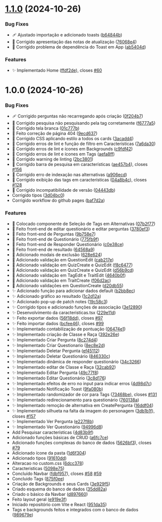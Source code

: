 # [1.1.0](https://github.com/RPG-Engineers/Quiz-RPG/compare/v1.0.0...v1.1.0) (2024-10-26)


### Bug Fixes

* :adhesive_bandage: Ajustado importação e adicionado toasts ([b64844b](https://github.com/RPG-Engineers/Quiz-RPG/commit/b64844b4565e12aabf963de88e0a434979e1195f))
* :wrench: Corrigido apresentação das notas de atualização ([76068e4](https://github.com/RPG-Engineers/Quiz-RPG/commit/76068e41abcf661d9d8687b238dced581d95edb2))
* :wrench: Corrigido problema de dependência do Toast em App ([ab5404d](https://github.com/RPG-Engineers/Quiz-RPG/commit/ab5404da2a87d3d5a7efaa9e640ebb80fd774ffa))


### Features

* :sparkles: Implementado Home ([ffdf2de](https://github.com/RPG-Engineers/Quiz-RPG/commit/ffdf2de41ce90e5dc13d4fa61361655f2c193347)), closes [#60](https://github.com/RPG-Engineers/Quiz-RPG/issues/60)

# 1.0.0 (2024-10-26)


### Bug Fixes

* :adhesive_bandage: Corrigido perguntas não recarregando após criação ([0f204b7](https://github.com/RPG-Engineers/Quiz-RPG/commit/0f204b7530aea04b27f52b55d11ad5c4e861299d))
* :bug: Corrigido pesquisa não pesquisando pela tag corretamente ([f6777a5](https://github.com/RPG-Engineers/Quiz-RPG/commit/f6777a59f134542fe52bc5dc086309bf0954186b))
* :bug: Corrigido tela branca ([01c777b](https://github.com/RPG-Engineers/Quiz-RPG/commit/01c777b91f7b67b3beb80a6f2aa216caccab412f))
* :bug: Feito correção de página 404 ([9ecd637](https://github.com/RPG-Engineers/Quiz-RPG/commit/9ecd63733e883249d625662deeeff367f62a70ab))
* :lipstick: Corrigido CSS aplicando estilo a todos os cards ([3acadd4](https://github.com/RPG-Engineers/Quiz-RPG/commit/3acadd4ae6a35ec95422c8efb7bba3705a0ea15c))
* :rotating_light: Corrigido erros de lint e função de filtro em Características ([7a6da30](https://github.com/RPG-Engineers/Quiz-RPG/commit/7a6da30fffbd2d39a8661599204c174be29900ee))
* :rotating_light: Corrigido erros de lint e ícones em Backgrounds ([c9fdf42](https://github.com/RPG-Engineers/Quiz-RPG/commit/c9fdf422cb8b60a5714f33fe98423f49f2021d1b))
* :rotating_light: Corrigido erros de lint e ícones em Tags ([aefa8ff](https://github.com/RPG-Engineers/Quiz-RPG/commit/aefa8ffa21bed33a0c096638f57e4a242d528c29))
* :rotating_light: Corrigido warning de linting ([2bc3801](https://github.com/RPG-Engineers/Quiz-RPG/commit/2bc3801a85130c85e55016714ad2d22e39a91bd6))
* :wrench: Corrigido barra de pesquisa em características ([ae457b4](https://github.com/RPG-Engineers/Quiz-RPG/commit/ae457b46d0f76fea9aa9f0c478f9bdee99246d74)), closes [#156](https://github.com/RPG-Engineers/Quiz-RPG/issues/156)
* :wrench: Corrigido erro de indexação nas alternativas ([a906ecd](https://github.com/RPG-Engineers/Quiz-RPG/commit/a906ecdca401b3785545445f9c50dc8618061a60))
* :wrench: Corrigido exibição das tags em características ([04a8b4c](https://github.com/RPG-Engineers/Quiz-RPG/commit/04a8b4ce63c656ab003abb34742bcbe5c7755899)), closes [#128](https://github.com/RPG-Engineers/Quiz-RPG/issues/128)
* :wrench: Corrigido incompatibilidade de versão ([04443db](https://github.com/RPG-Engineers/Quiz-RPG/commit/04443db9639cde7bed2c5e587b2c386c9a33d57c))
* Corrigido tipos ([3d04bc0](https://github.com/RPG-Engineers/Quiz-RPG/commit/3d04bc04ceff3bfdbaa8e80c7344faa5b4f1f164))
* Corrigido workflow do github pages ([baf7d2a](https://github.com/RPG-Engineers/Quiz-RPG/commit/baf7d2ad482a1ff13aeef6e0466aa864abb210dc))


### Features

* :lipstick: Colocado componente de Seleção de Tags em Alternativas ([07b2f77](https://github.com/RPG-Engineers/Quiz-RPG/commit/07b2f77bc5b84bab6d50a5efd3dbb8a70edb9468))
* :lipstick: Feito front-end de editar questionário e editar perguntas ([3780ef3](https://github.com/RPG-Engineers/Quiz-RPG/commit/3780ef3fb5523ee1ca1a57d39a81124497d611ec))
* :lipstick: Feito front-end de Perguntas ([9b758e7](https://github.com/RPG-Engineers/Quiz-RPG/commit/9b758e7a527a90b9ebb9ae3147f696cfd4b29e82))
* :lipstick: Feito front-end de Questionário ([775fb9f](https://github.com/RPG-Engineers/Quiz-RPG/commit/775fb9f116ec50898a4c739bd626b20aef8093a1))
* :lipstick: Feito front-end de Responder Questionário ([c0e38ce](https://github.com/RPG-Engineers/Quiz-RPG/commit/c0e38ce68738f173f421cfa2b9f7fa9ddfe4d9ed))
* :lipstick: Feito front-end de resultado ([64568a9](https://github.com/RPG-Engineers/Quiz-RPG/commit/64568a937d9a4fbe3867375a15734266b8aab61b))
* :safety_vest: Adicionado modais de exclusão ([628e624](https://github.com/RPG-Engineers/Quiz-RPG/commit/628e6245f6e84b4fab40a53e667188695ede3ff7))
* :safety_vest: Adicionado validação em QuestionEdit ([cab217e](https://github.com/RPG-Engineers/Quiz-RPG/commit/cab217e6e038884f679215078a103acfb1213661))
* :safety_vest: Adicionado validação em QuizCreate e QuizEdit ([f8c6477](https://github.com/RPG-Engineers/Quiz-RPG/commit/f8c6477d7f3973f3eab750d1ca4893a629d153d1))
* :safety_vest: Adicionado validação em QuizCreate e QuizEdit ([d56b9cd](https://github.com/RPG-Engineers/Quiz-RPG/commit/d56b9cd85ab0fde5310262012dc901a3f5625049))
* :safety_vest: Adicionado validação em TagEdit e TraitEdit ([4640b0f](https://github.com/RPG-Engineers/Quiz-RPG/commit/4640b0f4e7367ab3e30a89482ce8120d037fd82d))
* :safety_vest: Adicionado validação em TraitCreate ([f06d2ac](https://github.com/RPG-Engineers/Quiz-RPG/commit/f06d2acbb5c222f3350fbee365e6d3c20255a6d5))
* :safety_vest: Adicionado validações em QuestionCreate ([d20db55](https://github.com/RPG-Engineers/Quiz-RPG/commit/d20db5543fb9632380eadb06ace342a98ab37664))
* :sparkles: Adicionado função para adicionar dados default ([b2bb8ec](https://github.com/RPG-Engineers/Quiz-RPG/commit/b2bb8ecd88260c7a7e4c22b548a652191d6486ee))
* :sparkles: Adicionado gráfico ao resultado ([1c2d12a](https://github.com/RPG-Engineers/Quiz-RPG/commit/1c2d12ab6e858c7d42a85012c198632a9882d554))
* :sparkles: Adicionado pop-up de patch notes ([19c58c3](https://github.com/RPG-Engineers/Quiz-RPG/commit/19c58c32f46f0241044acdc5a770d5613a757844))
* :sparkles: Corrigido tipos e adicionado funções de associação ([3e12890](https://github.com/RPG-Engineers/Quiz-RPG/commit/3e128907efe86bf16a8c0bc83a2d8bea5e9d28bb))
* :sparkles: Desenvolvimento da caracteristicas.tsx ([229e11d](https://github.com/RPG-Engineers/Quiz-RPG/commit/229e11d70f022dfe28b9a261c1ab30a29503f576))
* :sparkles: Feito exportar dados ([56f18dd](https://github.com/RPG-Engineers/Quiz-RPG/commit/56f18dd0b43818f4b8dce42a5f2ebb923c0a87d5)), closes [#97](https://github.com/RPG-Engineers/Quiz-RPG/issues/97)
* :sparkles: Feito importar dados ([bcfee46](https://github.com/RPG-Engineers/Quiz-RPG/commit/bcfee464162f061be2d2019106fec7b8bfe0c168)), closes [#99](https://github.com/RPG-Engineers/Quiz-RPG/issues/99)
* :sparkles: Implementado contabilização de pontuação ([06474e1](https://github.com/RPG-Engineers/Quiz-RPG/commit/06474e189d19016fb25dedf678e1c03bf0c968ff))
* :sparkles: Implementado criação de Classe e Raça ([392e26e](https://github.com/RPG-Engineers/Quiz-RPG/commit/392e26eb2948f17c06424c108c139afcf7f086fd))
* :sparkles: Implementado Criar Pergunta ([8c274d4](https://github.com/RPG-Engineers/Quiz-RPG/commit/8c274d4fc8d06932c4193d55067dde0a15b32a9e))
* :sparkles: Implementado Criar Questionario ([8ec8e2d](https://github.com/RPG-Engineers/Quiz-RPG/commit/8ec8e2d0025c365944a5c6049af08c250fa1ef32))
* :sparkles: Implementado Deletar Pergunta ([ef45112](https://github.com/RPG-Engineers/Quiz-RPG/commit/ef4511267c485b6c6b8a40de9cfc620aa590f542))
* :sparkles: Implementado Deletar Questionário ([846330c](https://github.com/RPG-Engineers/Quiz-RPG/commit/846330c6736fece9941e4dadc9eec50634db4a5c))
* :sparkles: Implementado dinâmica de responder questionário ([34c3266](https://github.com/RPG-Engineers/Quiz-RPG/commit/34c326699710e942742a8f930363838eb78050f6))
* :sparkles: Implementado editar de Classe e Raça ([32cab92](https://github.com/RPG-Engineers/Quiz-RPG/commit/32cab927518c28a5a5a470a178822c64659338e2))
* :sparkles: Implementado Editar Pergunta ([49c77f8](https://github.com/RPG-Engineers/Quiz-RPG/commit/49c77f8f409edd07cfaf35576acef4eee86b95f1))
* :sparkles: Implementado Editar Questionário ([3c8d176](https://github.com/RPG-Engineers/Quiz-RPG/commit/3c8d1760139a3cd81a2c73562f862717b7a16cb0))
* :sparkles: Implementado efeitos de erro no input para indicar erros ([4d98d7c](https://github.com/RPG-Engineers/Quiz-RPG/commit/4d98d7cf9967879258525585b701ea837c449732))
* :sparkles: Implementado Notificação Toast ([9fa080b](https://github.com/RPG-Engineers/Quiz-RPG/commit/9fa080bf0f658ef088c1a6c81bd57eadd8970c3b))
* :sparkles: Implementado randomizador de cor para Tags ([73468be](https://github.com/RPG-Engineers/Quiz-RPG/commit/73468be0d3a4a711090b6a54d18e652e0a1baefe)), closes [#131](https://github.com/RPG-Engineers/Quiz-RPG/issues/131)
* :sparkles: Implementado redirecionamento para questionário ([760138a](https://github.com/RPG-Engineers/Quiz-RPG/commit/760138a10b0e8d3d72aa35d13c24ecf20fe3fa96))
* :sparkles: Implementado remoção de alternativa em CreatePergunta ([16ddf04](https://github.com/RPG-Engineers/Quiz-RPG/commit/16ddf04cada0a11b11e72256e2850545cf7e120a))
* :sparkles: Implementado silhueta na falta da imagem do personagem ([3db1b1f](https://github.com/RPG-Engineers/Quiz-RPG/commit/3db1b1f0830642be7dd1e805a6991257343b013c)), closes [#157](https://github.com/RPG-Engineers/Quiz-RPG/issues/157)
* :sparkles: Implementado Ver Pergunta ([e227f8b](https://github.com/RPG-Engineers/Quiz-RPG/commit/e227f8baa4212fa7867f8f9f8fabb91feb15a398))
* :sparkles: Implementado Ver Questionário ([94996d8](https://github.com/RPG-Engineers/Quiz-RPG/commit/94996d8151316eb019b855b12c7f84b4914cc2a1))
* Add Pesquisar características ([4d83b9f](https://github.com/RPG-Engineers/Quiz-RPG/commit/4d83b9f54c5d0963bf41acd86ca9ed072fb4d3b3))
* Adicionado funções básicas de CRUD ([a6fc7ce](https://github.com/RPG-Engineers/Quiz-RPG/commit/a6fc7ceeab8ba777880dce7f0b50d4d4613dd28a))
* Adicionado funções complexas do banco de dados ([5626bf3](https://github.com/RPG-Engineers/Quiz-RPG/commit/5626bf36b881a8037a4a32cd14da9c968bc4cc0f)), closes [#79](https://github.com/RPG-Engineers/Quiz-RPG/issues/79)
* Adicionado ícone da pasta ([1d6f304](https://github.com/RPG-Engineers/Quiz-RPG/commit/1d6f304be65b18df951c15d4e59f17073a4a0204))
* Adicionado tipos ([91610dd](https://github.com/RPG-Engineers/Quiz-RPG/commit/91610ddfc3fc8a57ebfc7eaeda847bacd25f02b9))
* Alteracao no custom.css ([6dcc378](https://github.com/RPG-Engineers/Quiz-RPG/commit/6dcc378b98dd5c7be1b22004880fd55df149079c))
* Caracteristicas ([5098e75](https://github.com/RPG-Engineers/Quiz-RPG/commit/5098e75bb1c0a82805771afc3386c84590ff64cd))
* Concluído Navbar ([fdbf957](https://github.com/RPG-Engineers/Quiz-RPG/commit/fdbf957da3a18e5def6d7a58fbb2352f98064a89)), closes [#58](https://github.com/RPG-Engineers/Quiz-RPG/issues/58) [#59](https://github.com/RPG-Engineers/Quiz-RPG/issues/59)
* Concluido Tags ([875f0ee](https://github.com/RPG-Engineers/Quiz-RPG/commit/875f0eea7b696dc3d1a5765b6acf3bdb390390b6))
* Criação de Backgrounds e seus Cards ([3e929f5](https://github.com/RPG-Engineers/Quiz-RPG/commit/3e929f595bd1f3d40282c5ed006c0a6009a04dad))
* Criado esquema do banco de dados ([35dd82a](https://github.com/RPG-Engineers/Quiz-RPG/commit/35dd82a215729ee58fd4a83b280fcab7cf5359ce))
* Criado o básico da Navbar ([d897660](https://github.com/RPG-Engineers/Quiz-RPG/commit/d89766066f0532fa0573427773f5647e4a493a76))
* Feito layout geral ([e919e3f](https://github.com/RPG-Engineers/Quiz-RPG/commit/e919e3ff2e7025acef04994b8160c8765a3d6fae))
* Iniciado repositório com Vite e React ([951da35](https://github.com/RPG-Engineers/Quiz-RPG/commit/951da3598c163eaca631030ddb45f60cce57b505))
* Tags e backgrounds feitos e integrados com o banco de dados ([989679e](https://github.com/RPG-Engineers/Quiz-RPG/commit/989679e70f314e29eefc6ab61e277a58bbb06a8f))
